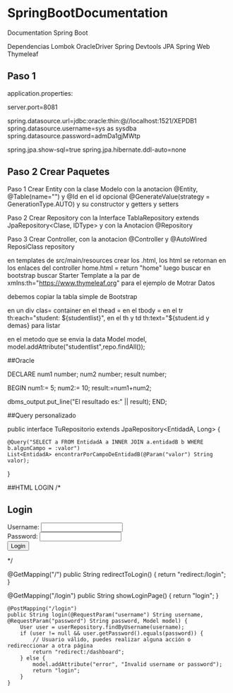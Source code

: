 # SpringBootDocumentation
Documentation Spring  Boot

Dependencias
Lombok
OracleDriver
Spring Devtools
JPA
Spring Web
Thymeleaf


## Paso 1
application.properties:

server.port=8081

spring.datasource.url=jdbc:oracle:thin:@//localhost:1521/XEPDB1
spring.datasource.username=sys as sysdba
spring.datasource.password=admDa1gjMWtp

spring.jpa.show-sql=true
spring.jpa.hibernate.ddl-auto=none



## Paso 2 Crear Paquetes

Paso 1 Crear Entity con la clase Modelo con la anotacion @Entity, @Table(name="") y @Id en el id opcional @GenerateValue(strategy = GenerationType.AUTO) y su constructor y getters y setters

Paso 2 Crear Repository con la Interface TablaRepository extends JpaRepository<Clase, IDType> y con la Anotacion @Repository

Paso 3 Crear Controller, con la anotacion  @Controller y @AutoWired ReposiClass repository

en templates de src/main/resources
crear los .html, 
los html  se retornan en los enlaces del controller home.html = return "home"
luego buscar en bootstrap
buscar Starter Template
a la par de xmlns:th="https://www.thymeleaf.org"
para el ejemplo de Motrar Datos

debemos copiar la tabla simple de Bootstrap

en un div clas= container
en el thead = 
en el tbody = en el tr th:each="student: ${studentlist}", en el th y td th:text="${student.id y demas} para listar

en el metodo que se envia la data Model model, model.addAttribute("studentlist",repo.findAll());


##Oracle

DECLARE
num1 number;
num2 number;
result number;

BEGIN
num1:= 5;
num2:= 10;
result:=num1+num2;

dbms_output.put_line("El resultado es:" || result);
END;




##Query personalizado


public interface TuRepositorio extends JpaRepository<EntidadA, Long> {

    @Query("SELECT a FROM EntidadA a INNER JOIN a.entidadB b WHERE b.algunCampo = :valor")
    List<EntidadA> encontrarPorCampoDeEntidadB(@Param("valor") String valor);

}




##HTML LOGIN
/*
<!DOCTYPE html>
<html xmlns:th="http://www.thymeleaf.org">
<head>
    <meta charset="UTF-8">
    <title>Login</title>
</head>
<body>
    <h2>Login</h2>
    <form action="#" th:action="@{/login}" method="post">
        <label for="username">Username:</label>
        <input type="text" id="username" name="username" required>
        <br>
        <label for="password">Password:</label>
        <input type="password" id="password" name="password" required>
        <br>
        <input type="submit" value="Login">
    </form>
</body>
</html>
*/

@GetMapping("/")
    public String redirectToLogin() {
        return "redirect:/login";
    }

@GetMapping("/login")
    public String showLoginPage() {
        return "login";
    }

    @PostMapping("/login")
    public String login(@RequestParam("username") String username, @RequestParam("password") String password, Model model) {
        User user = userRepository.findByUsername(username);
        if (user != null && user.getPassword().equals(password)) {
            // Usuario válido, puedes realizar alguna acción o redireccionar a otra página
            return "redirect:/dashboard";
        } else {
            model.addAttribute("error", "Invalid username or password");
            return "login";
        }
    }

